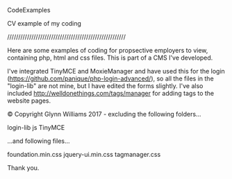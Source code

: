 CodeExamples

CV example of my coding

//////////////////////////////////////////////////////

Here are some examples of coding for propsective employers to view, containing php, html and css files. This is part of a CMS I've developed.

I've integrated TinyMCE and MoxieManager and have used this for the login (https://github.com/panique/php-login-advanced/), so all the files in the "login-lib" are not mine, but I have edited the forms slightly. I've also included http://welldonethings.com/tags/manager for adding tags to the website pages.

© Copyright Glynn Williams 2017 - excluding the following folders...

login-lib
js
TinyMCE

...and following files...

foundation.min.css
jquery-ui.min.css
tagmanager.css

Thank you.
